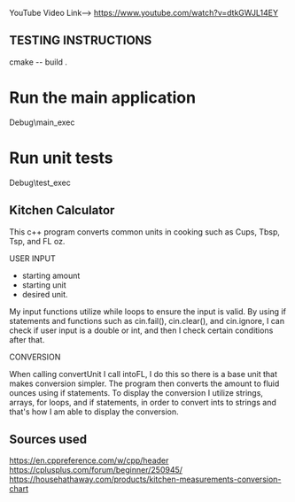 YouTube Video Link--> https://www.youtube.com/watch?v=dtkGWJL14EY

TESTING INSTRUCTIONS 
--------------------
cmake -- build .
# Run the main application
Debug\main_exec
# Run unit tests
Debug\test_exec

Kitchen Calculator 
---------------------
This c++ program converts common units in cooking such as Cups, Tbsp, Tsp, and FL oz.


USER INPUT  
  - starting amount
  - starting unit
  - desired unit.

My input functions utilize while loops to ensure the input is valid. By using if statements and functions such as cin.fail(), cin.clear(), and cin.ignore, I can check if user input is a double or int, and then I check certain conditions after that. 

CONVERSION

When calling convertUnit I call intoFL, I do this so there is a base unit that makes conversion simpler. 
The program then converts the amount to fluid ounces using if statements. 
To display the conversion I utilize strings, arrays, for loops, and if statements, in order to convert ints to strings and that's how I am able to display the conversion.  


Sources used
------------------
https://en.cppreference.com/w/cpp/header
https://cplusplus.com/forum/beginner/250945/
https://househathaway.com/products/kitchen-measurements-conversion-chart

